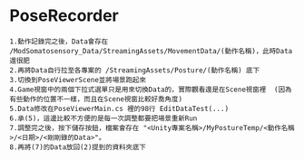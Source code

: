 # PoseRecorder
    1.動作記錄完之後，Data會存在 /ModSomatosensory_Data/StreamingAssets/MovementData/(動作名稱)，此時Data還很肥
    2.再將Data自行拉至各專案的 /StreamingAssets/Posture/(動作名稱) 底下
    3.切換到PoseViewerScene並將場景跑起來
    4.Game視窗中的兩個下拉式選單只是用來切換Data的，實際觀看還是在Scene視窗裡  (因為有些動作的位置不一樣，而且在Scene視窗比較好喬角度)
    5.Data修改在PoseViewerMain.cs 裡的98行 EditDataTest(...)
    6.承(5)，這邊比較不方便的是每一次調整都要把場景重新Run
    7.調整完之後，按下儲存按鈕，檔案會存在 "<Unity專案名稱>/MyPostureTemp/<動作名稱>/<日期>/<剛剛錄的Data>"。
    8.再將(7)的Data放回(2)提到的資料夾底下
